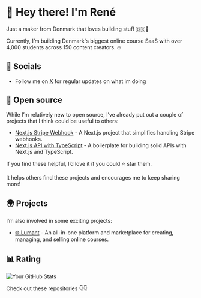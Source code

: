 # 👋 Hey there! I'm René

Just a maker from Denmark that loves building stuff 🇩🇰🚀

Currently, I’m building Denmark's biggest online course SaaS with over 4,000 students across 150 content creators. 🔥

## 💬 Socials

- Follow me on [X](https://twitter.com/renenielsendk) for regular updates on what im doing

## 🚀 Open source

While I’m relatively new to open source, I’ve already put out a couple of projects that I think could be useful to others:

- [Next.js Stripe Webhook](https://github.com/renenielsendk/nextjs-stripe-webhook) - A Next.js project that simplifies handling Stripe webhooks.
- [Next.js API with TypeScript](https://github.com/renenielsendk/nextjs-api-typescript) - A boilerplate for building solid APIs with Next.js and TypeScript.

If you find these helpful, I’d love it if you could ⭐️ star them.

It helps others find these projects and encourages me to keep sharing more!

## 🌍 Projects

I’m also involved in some exciting projects:

- [🌐 Lumant](https://www.lumant.dk/) - An all-in-one platform and marketplace for creating, managing, and selling online courses.

## 📊 Rating

![Your GitHub Stats](https://github-readme-stats.vercel.app/api?username=renenielsendk&show_icons=true&theme=dark)

Check out these repositories 👇👇
